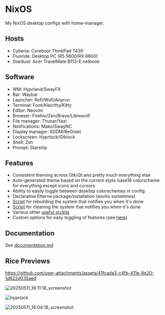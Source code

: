 # NixOS
My NixOS desktop configs with home-manager.

## Hosts
- Cyberia: Coreboot ThinkPad T430
- Fluoride: Desktop PC (R5 5600/RX 6600)
- Stardust: Acer TravelMate B113-E netbook

## Software
- WM: Hyprland/SwayFX
- Bar: Waybar
- Launcher: Rofi/Wofi/Anyrun
- Terminal: Foot/Alacritty/Kitty
- Editor: Neovim
- Browser: Firefox/Zen/Brave/Librewolf
- File manager: Thunar/Yazi
- Notifications: Mako/SwayNC
- Display manager: SDDM/ReGreet
- Lockscreen: Hyprlock/Gtklock
- Shell: Zsh
- Prompt: Starship

## Features
- Consistent theming across Gtk/Qt and pretty much everything else
- Auto-generated theme based on the current stylix base16 colorscheme for everything except icons and cursors
- Ability to easily toggle between desktop colorschemes in config
- Declarative Etterna package/installation (works sometimes)
- [Script](https://github.com/yazoink/nixos/blob/main/modules/home-manager/features/shell-config/scripts/rebuild/rebuild) for rebuilding the system that notifies you when it's done
- [Script](https://github.com/yazoink/nixos/blob/main/modules/home-manager/features/shell-config/scripts/clean/clean) for cleaning the system that notifies you when it's done
- Various other [useful scripts](https://github.com/yazoink/nixos/tree/main/modules/home-manager/features/shell-config/scripts)
- Custom options for easy toggling of features (see [here](https://github.com/yazoink/nixos/tree/main/options/default.nix)).

## Documentation
See [documentation.md](./documentation.md)
  
## Rice Previews

https://github.com/user-attachments/assets/41fcada3-c4fb-411e-8e20-1d622d035aed

![20250511_18:11:18_screenshot](https://github.com/user-attachments/assets/5126e2c9-b4ba-40a0-859a-badbfdea7535)

![hyprlock](https://github.com/user-attachments/assets/22db2890-6042-41ef-9415-53587d89efda)

![20250511_18:04:18_screenshot](https://github.com/user-attachments/assets/6f251a93-6b47-4331-92c8-72c28c9558de)
